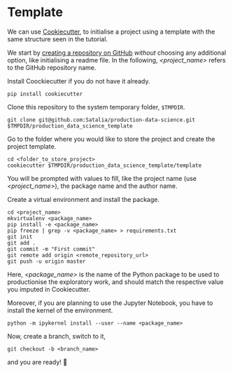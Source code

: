 # Template

We can use [Cookiecutter](http://cookiecutter.readthedocs.io/en/latest/readme.html), to initialise a project using a template with the same structure seen in the tutorial.

We start by [creating a repository on GitHub](https://help.github.com/articles/creating-a-new-repository/) *without* choosing any additional option, like initialising a readme file. In the following, *\<project_name\>* refers to the GitHub repository name.

Install Coockiecutter if you do not have it already.

```shell
pip install cookiecutter
```

Clone this repository to the system temporary folder, `$TMPDIR`.

```shell
git clone git@github.com:Satalia/production-data-science.git $TMPDIR/production_data_science_template
```

Go to the folder where you would like to store the project and create the project template.

```shell
cd <folder_to_store_project>
cookiecutter $TMPDIR/production_data_science_template/template
```

You will be prompted with values to fill, like the project name (use *\<project_name\>*), the package name and the author name.

Create a virtual environment and install the package.

```shell
cd <project_name>
mkvirtualenv <package_name>
pip install -e <package_name>
pip freeze | grep -v <package_name> > requirements.txt
git init
git add .
git commit -m "First commit"
git remote add origin <remote_repository_url>
git push -u origin master
```

Here, *\<package_name\>* is the name of the Python package to be used to productionise the exploratory work, and should match the respective value you imputed in Cookiecutter.

Moreover, if you are planning to use the Jupyter Notebook, you have to install the kernel of the environment.

```shell
python -m ipykernel install --user --name <package_name>
```

Now, create a branch, switch to it,

```shell
git checkout -b <branch_name>
```

and you are ready! 🎉